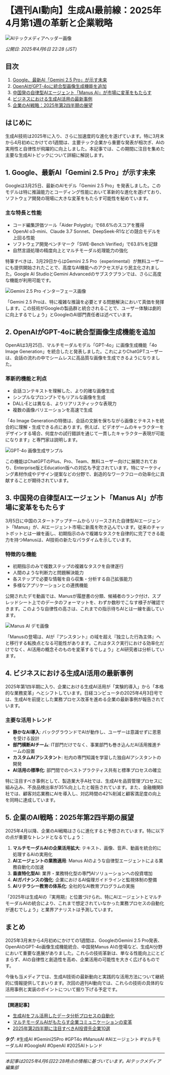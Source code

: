 # 【週刊AI動向】生成AI最前線：2025年4月第1週の革新と企業戦略

![AIテックメディアヘッダー画像]()

*公開日: 2025年4月6日 22:28 (JST)*

## 目次
1. [Google、最新AI「Gemini 2.5 Pro」が示す未来](#1-google最新aigemini-25-proが示す未来)
2. [OpenAIがGPT-4oに統合型画像生成機能を追加](#2-openaigpt-4oに統合型画像生成機能を追加)
3. [中国発の自律型AIエージェント「Manus AI」が市場に変革をもたらす](#3-中国発の自律型aiエージェントmanus-aiが市場に変革をもたらす)
4. [ビジネスにおける生成AI活用の最新事例](#4-ビジネスにおける生成ai活用の最新事例)
5. [企業のAI戦略：2025年第2四半期の展望](#5-企業のai戦略2025年第2四半期の展望)

## はじめに

生成AI技術は2025年に入り、さらに加速度的な進化を遂げています。特に3月末から4月初めにかけての1週間は、主要テック企業から重要な発表が相次ぎ、AIの実用性と自律性が飛躍的に向上しました。本記事では、この期間に注目を集めた主要な生成AIトピックについて詳細に解説します。

## 1. Google、最新AI「Gemini 2.5 Pro」が示す未来

Googleは3月25日、最新のAIモデル「Gemini 2.5 Pro」を発表しました。このモデルは特に推論能力とコーディング性能において革新的な進化を遂げており、ソフトウェア開発の現場に大きな変革をもたらす可能性を秘めています。

### 主な特長と性能
- コード編集評価ツール「Aider Polyglot」で68.6%のスコアを獲得
- OpenAI o3-mini、Claude 3.7 Sonnet、DeepSeek-R1などの競合モデルを上回る性能
- ソフトウェア開発ベンチマーク「SWE-Bench Verified」で63.8%を記録
- 自然言語処理の精度向上とマルチモーダル処理能力の強化

特筆すべきは、3月29日からはGemini 2.5 Pro（experimental）が無料ユーザーにも提供開始されたことで、高度なAI機能へのアクセスがより民主化されました。Google AI StudioとGemini Advancedのサブスクプランでは、さらに高度な機能が利用可能です。

![Gemini 2.5 Pro インターフェース画像]()

「Gemini 2.5 Proは、特に複雑な推論を必要とする問題解決において真価を発揮します。この技術がGoogleの製品群と統合されることで、ユーザー体験は劇的に向上するでしょう」とGoogleのAI部門責任者は述べています。

## 2. OpenAIがGPT-4oに統合型画像生成機能を追加

OpenAIは3月25日、マルチモーダルモデル「GPT-4o」に画像生成機能「4o Image Generation」を統合したと発表しました。これによりChatGPTユーザーは、会話の流れの中でシームレスに高品質な画像を生成できるようになりました。

### 革新的機能と利点
- 会話コンテキストを理解した、より的確な画像生成
- シンプルなプロンプトでもリアルな画像を生成
- DALL-Eとは異なる、よりリアリスティックな表現力
- 複数の画像バリエーションを高速で生成

「4o Image Generationの特徴は、会話の文脈を保ちながら画像とテキストを統合的に理解・生成できる点にあります。例えば、ビデオゲームのキャラクターをデザインする場合、何度かの試行錯誤を通じて一貫したキャラクター表現が可能になります」と専門家は説明します。

![GPT-4o 画像生成サンプル]()

この機能はChatGPTのPlus、Pro、Team、無料ユーザー向けに展開されており、Enterprise版とEducation版への対応も予定されています。特にマーケティング素材作成やデザイン提案などの分野で、創造的なワークフローの効率化に貢献することが期待されています。

## 3. 中国発の自律型AIエージェント「Manus AI」が市場に変革をもたらす

3月5日に中国のスタートアップチームからリリースされた自律型AIエージェント「Manus」が、AIエージェント市場に新風を吹き込んでいます。従来のチャットボットとは一線を画し、初期指示のみで複雑なタスクを自律的に完了できる能力を持つManusは、AI技術の新たなパラダイムを示しています。

### 特徴的な機能
- 初期指示のみで複数ステップの複雑なタスクを自律遂行
- 人間のような判断力と問題解決能力
- 各ステップで必要な情報を自ら収集・分析する自己拡張能力
- 多様なアプリケーションとの連携機能

公開されたデモ動画では、Manusが履歴書の分類、候補者のランク付け、スプレッドシート上でのデータのフォーマットを、わずか数秒でこなす様子が確認できます。このような自律性の高さは、これまでの指示待ちAIとは一線を画しています。

![Manus AI デモ画像]()

「Manusの登場は、AIが『アシスタント』の域を超え『独立した行為主体』へと移行する転換点となる可能性があります。これはタスク実行における効率化だけでなく、AI活用の概念そのものを変革するでしょう」とAI研究者は分析しています。

## 4. ビジネスにおける生成AI活用の最新事例

2025年第1四半期に入り、企業における生成AI活用が「実験的導入」から「本格的な業務変革」へとシフトしています。日経コンピュータの2025年4月3日号では、生成AIを前提とした業務プロセス改革を進める企業の最新事例が報告されています。

### 主要な活用トレンド
- **静かなAI導入**: バックグラウンドでAIが動作し、ユーザーは意識せずに恩恵を受ける設計
- **部門横断AIチーム**: IT部門だけでなく、事業部門も巻き込んだAI活用推進チームの設置
- **カスタムAIアシスタント**: 社内の専門知識を学習した独自AIアシスタントの開発
- **AI活用の標準化**: 部門間でのベストプラクティス共有と標準プロセスの確立

特に注目すべき事例として、製造業大手A社では、生成AIを品質管理プロセスに組み込み、不良品検出率が35%向上したと報告されています。また、金融機関B社では、顧客対応業務にAIを導入し、対応時間の42%削減と顧客満足度の向上を同時に達成しています。

## 5. 企業のAI戦略：2025年第2四半期の展望

2025年4月以降、企業のAI戦略はさらに進化すると予想されています。特に以下の点が重要なトレンドとなるでしょう：

1. **マルチモーダルAIの企業活用拡大**: テキスト、画像、音声、動画を統合的に処理するAIの実用化
2. **AIエージェントの業務適用**: Manus AIのような自律型エージェントによる業務自動化の加速
3. **垂直特化型AI**: 業界・業務特化型の専門AIソリューションへの投資増加
4. **AIガバナンスの強化**: 企業におけるAI倫理ガイドラインと監視体制の整備
5. **AIリテラシー教育の体系化**: 全社的なAI教育プログラムの実施

「2025年は生成AIの『実用期』と位置づけられ、特にAIエージェントとマルチモーダルAIの統合により、これまで想定されていなかった業務プロセスの自動化が進むでしょう」と業界アナリストは予測しています。

## まとめ

2025年3月末から4月初めにかけての1週間は、GoogleのGemini 2.5 Pro発表、OpenAIのGPT-4o画像生成機能統合、中国発Manus AIの登場など、生成AI分野において重要な進展がありました。これらの技術革新は、単なる性能向上にとどまらず、AIの自律性と創造性を高め、企業活用の可能性を大きく広げるものです。

今後も当メディアでは、生成AI技術の最新動向と実践的な活用方法について継続的に情報提供してまいります。次回の週刊AI動向では、これらの技術の具体的な活用事例と実装のポイントについて掘り下げる予定です。

---

**【関連記事】**
- [生成AIをフル活用したデータ分析プロセスの自動化](/)
- [マルチモーダルAIがもたらす企業コミュニケーションの変革](/)
- [2025年第2四半期に注目すべきAI投資先企業10選](/)

**タグ**: #生成AI #Gemini25Pro #GPT4o #ManusAI #AIエージェント #マルチモーダルAI #GoogleAI #OpenAI #2025AIトレンド

---

*本記事は2025年4月6日22:28時点の情報に基づいています。AIテックメディア編集部*
